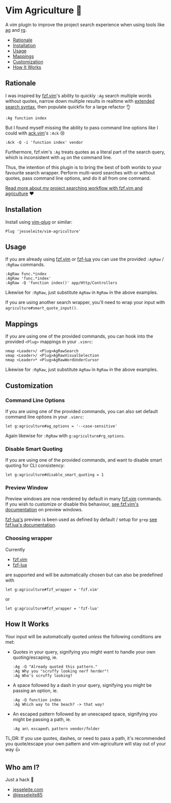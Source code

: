 # Vim Agriculture 🚜

A vim plugin to improve the project search experience when using tools like [ag](https://github.com/ggreer/the_silver_searcher) and [rg](https://github.com/BurntSushi/ripgrep).

- [Rationale](#rationale)
- [Installation](#installation)
- [Usage](#usage)
- [Mappings](#mappings)
- [Customization](#customization)
- [How It Works](#how-it-works)

## Rationale

I was inspired by [fzf.vim](https://github.com/junegunn/fzf.vim)'s ability to quickly `:Ag` search multiple words without quotes, narrow down multiple results in realtime with [extended search syntax](https://github.com/junegunn/fzf#search-syntax), then populate quickfix for a large refactor 👌

```
:Ag function index
```

But I found myself missing the ability to pass command line options like I could with [ack.vim](https://github.com/mileszs/ack.vim)'s `:Ack` 😢

```
:Ack -Q -i 'function index' vendor
```

Furthermore, fzf.vim's `:Ag` treats quotes as a literal part of the search query, which is inconsistent with `ag` on the command line.

Thus, the intention of this plugin is to bring the best of both worlds to your favourite search wrapper.  Perform multi-word searches with or without quotes, pass command line options, and do it all from one command.

[Read more about my project searching workflow with fzf.vim and agriculture](https://jesseleite.com/posts/4/project-search-your-feelings) ❤️

## Installation

Install using [vim-plug](https://github.com/junegunn/vim-plug) or similar:

```vim
Plug 'jesseleite/vim-agriculture'
```

## Usage

If you are already using [fzf.vim](https://github.com/junegunn/fzf.vim) or [fzf-lua](https://github.com/ibhagwan/fzf-lua) you can use the provided `:AgRaw` / `:RgRaw` commands.

```vim
:AgRaw func.*index
:AgRaw 'func.*index'
:AgRaw -Q 'function index()' app/Http/Controllers
```

Likewise for `:RgRaw`, just substitute `AgRaw` in `RgRaw` in the above examples.

If you are using another search wrapper, you'll need to wrap your input with `agriculture#smart_quote_input()`.

## Mappings

If you are using one of the provided commands, you can hook into the provided `<Plug>` mappings in your `.vimrc`:

```vim
nmap <Leader>/ <Plug>AgRawSearch
vmap <Leader>/ <Plug>AgRawVisualSelection
nmap <Leader>* <Plug>AgRawWordUnderCursor
```

Likewise for `:RgRaw`, just substitute `AgRaw` in `RgRaw` in the above examples.

## Customization

### Command Line Options

If you are using one of the provided commands, you can also set default command line options in your `.vimrc`:

```vim
let g:agriculture#ag_options = '--case-sensitive'
```

Again likewise for `:RgRaw` with `g:agriculture#rg_options`.

### Disable Smart Quoting

If you are using one of the provided commands, and want to disable smart quoting for CLI consistency:

```vim
let g:agriculture#disable_smart_quoting = 1
```

### Preview Window

Preview windows are now rendered by default in many [fzf.vim](https://github.com/junegunn/fzf.vim) commands.  If you wish to customize or disable this behaviour, [see fzf.vim's documentation](https://github.com/junegunn/fzf.vim#preview-window) on preview windows.

[fzf-lua's](https://github.com/ibhagwan/fzf-lua) preview is been used as defined by default / setup for `grep` [see fzf.lua's documentation](https://github.com/ibhagwan/fzf-lua).

### Choosing wrapper

Currently

- [fzf.vim](https://github.com/junegunn/fzf.vim)
- [fzf-lua](https://github.com/ibhagwan/fzf-lua)

are supported and will be automatically chosen but can also be predefined with

```vim
let g:agriculture#fzf_wrapper = 'fzf.vim'
```

or

```vim
let g:agriculture#fzf_wrapper = 'fzf-lua'
```

## How It Works

Your input will be automatically quoted _unless_ the following conditions are met:
   - Quotes in your query, signifying you might want to handle your own quoting/escaping, ie.
      ```
      :Ag -Q "Already quoted this pattern."
      :Ag Why you "scruffy looking nerf herder"!
      :Ag Who's scruffy looking?
      ```
   - A space followed by a dash in your query, signifying you might be passing an option, ie.
      ```
      :Ag -Q function index
      :Ag Which way to the beach? -> that way!
      ```
   - An escaped pattern followed by an unescaped space, signifying you might be passing a path, ie.
      ```
      :Ag an\ escaped\ pattern vendor/folder
      ```

TL;DR: If you use quotes, dashes, or need to pass a path, it's recommended you quote/escape your own pattern and vim-agriculture will stay out of your way 👍

## Who am I?

Just a hack 🔨

- [jesseleite.com](https://jesseleite.com)
- [@jesseleite85](https://twitter.com/jesseleite85)
